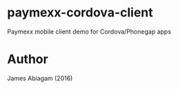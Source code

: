 # paymexx-cordova-client
Paymexx mobile client demo for Cordova/Phonegap apps

# Author
James Abiagam (2016)
